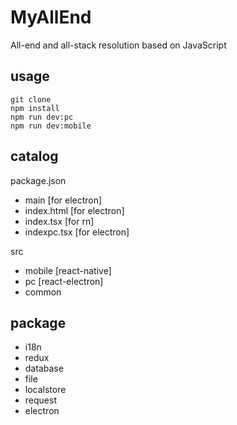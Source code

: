 # MyAllEnd

All-end and all-stack resolution based on JavaScript

## usage
```
git clone
npm install
npm run dev:pc
npm run dev:mobile
```

## catalog
package.json
- main [for electron]
- index.html [for electron]
- index.tsx [for rn]
- indexpc.tsx [for electron]

src
- mobile [react-native]
- pc [react-electron]
- common
## package
* i18n
* redux
* database
* file
* localstore
* request
* electron
